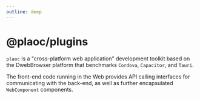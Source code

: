 ```yaml
---
outline: deep
---
```


# @plaoc/plugins

<Badges name="@plaoc/plugins" />
<Platform supports="iOS,Android,MacOS,Windows" />

`plaoc` is a "cross-platform web application" development toolkit based on the DwebBrowser platform that benchmarks `Cordova`, `Capacitor`, and `Tauri`.

The front-end code running in the Web provides API calling interfaces for communicating with the back-end, as well as further encapsulated `WebComponent` components.